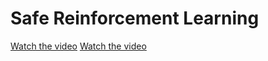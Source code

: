 # Safe Reinforcement Learning

[Watch the video](Demo/Circle_Demo.mp4)
[Watch the video](Demo/Goal_Demo.mp4)
